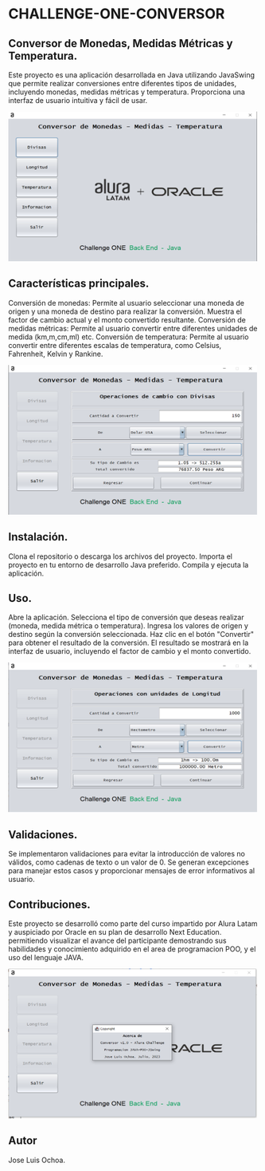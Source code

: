 # CHALLENGE-ONE-CONVERSOR

## Conversor de Monedas, Medidas Métricas y Temperatura.

Este proyecto es una aplicación desarrollada en Java utilizando JavaSwing que permite realizar conversiones entre diferentes tipos de unidades, incluyendo monedas, medidas métricas y temperatura. Proporciona una interfaz de usuario intuitiva y fácil de usar. 

<img src="https://github.com/JOSELUISOCHOAG/CHALLENGE-ONE-CONVERSOR/blob/main/src/img/main.PNG" alt="Descripción de la imagen" width="500" height="300">

## Características principales.

Conversión de monedas: Permite al usuario seleccionar una moneda de origen y una moneda de destino para realizar la conversión. Muestra el factor de cambio actual y el monto convertido resultante.
Conversión de medidas métricas: Permite al usuario convertir entre diferentes unidades de medida (km,m,cm,ml) etc.
Conversión de temperatura: Permite al usuario convertir entre diferentes escalas de temperatura, como Celsius, Fahrenheit, Kelvin y Rankine.

<img src="https://github.com/JOSELUISOCHOAG/CHALLENGE-ONE-CONVERSOR/blob/main/src/img/divisas.PNG" alt="Descripción de la imagen" width="500" height="300">

## Instalación.

Clona el repositorio o descarga los archivos del proyecto.
Importa el proyecto en tu entorno de desarrollo Java preferido.
Compila y ejecuta la aplicación.

## Uso.

Abre la aplicación.
Selecciona el tipo de conversión que deseas realizar (moneda, medida métrica o temperatura).
Ingresa los valores de origen y destino según la conversión seleccionada.
Haz clic en el botón "Convertir" para obtener el resultado de la conversión.
El resultado se mostrará en la interfaz de usuario, incluyendo el factor de cambio y el monto convertido.

<img src="https://github.com/JOSELUISOCHOAG/CHALLENGE-ONE-CONVERSOR/blob/main/src/img/medidas.PNG" alt="Descripción de la imagen" width="500" height="300">

## Validaciones.

Se implementaron validaciones para evitar la introducción de valores no válidos, como cadenas de texto o un valor de 0.
Se generan excepciones para manejar estos casos y proporcionar mensajes de error informativos al usuario.

## Contribuciones.

Este proyecto se desarrolló como parte del curso impartido por Alura Latam y auspiciado por Oracle en su plan de desarrollo Next Education. permitiendo visualizar el avance del participante demostrando
sus habilidades y conocimiento adquirido en el area de programacion POO, y el uso del lenguaje JAVA.

<img src="https://github.com/JOSELUISOCHOAG/CHALLENGE-ONE-CONVERSOR/blob/main/src/img/informacion.PNG" alt="Descripción de la imagen" width="500" height="300">

## Autor
Jose Luis Ochoa.
